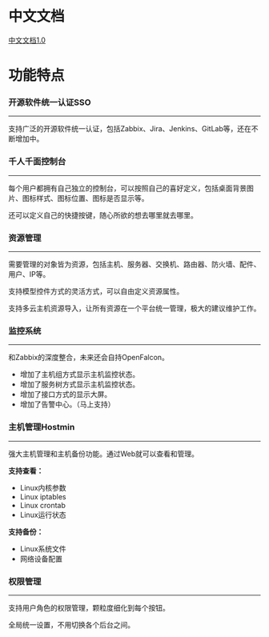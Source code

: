 # 中文文档

[中文文档1.0](https://ywb.gitbook.io/bigops-book/ "中文文档1.0")

# 功能特点

### 开源软件统一认证SSO

---

支持广泛的开源软件统一认证，包括Zabbix、Jira、Jenkins、GitLab等，还在不断增加中。

### 千人千面控制台

---

每个用户都拥有自己独立的控制台，可以按照自己的喜好定义，包括桌面背景图片、图标样式、图标位置、图标是否显示等。

还可以定义自己的快捷按键，随心所欲的想去哪里就去哪里。

### 资源管理

---

需要管理的对象皆为资源，包括主机、服务器、交换机、路由器、防火墙、配件、用户、IP等。

支持模型控件方式的灵活方式，可以自由定义资源属性。

支持多云主机资源导入，让所有资源在一个平台统一管理，极大的建议维护工作。

### 监控系统

---

和Zabbix的深度整合，未来还会自持OpenFalcon。

* 增加了主机组方式显示主机监控状态。
* 增加了服务树方式显示主机监控状态。
* 增加了接口方式的显示大屏。
* 增加了告警中心。（马上支持）

### 主机管理Hostmin

---

强大主机管理和主机备份功能。通过Web就可以查看和管理。

**支持查看：**

* Linux内核参数
* Linux iptables
* Linux crontab
* Linux运行状态

**支持备份：**

* Linux系统文件
* 网络设备配置

### 权限管理

---

支持用户角色的权限管理，颗粒度细化到每个按钮。

全局统一设置，不用切换各个后台之间。

